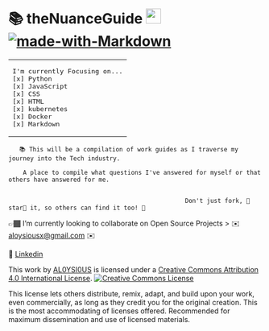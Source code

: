 # 📚 theNuanceGuide <img src="https://raw.githubusercontent.com/MartinHeinz/MartinHeinz/master/wave.gif" width="30px"> [![made-with-Markdown](https://img.shields.io/badge/Made%20with-Markdown-1f425f.svg)](http://commonmark.org)

<table align="center"><tr><td>
<pre>
I'm currently Focusing on...
[x] Python 
[x] JavaScript 
[x] CSS
[x] HTML
[x] kubernetes
[x] Docker
[x] Markdown
</pre>
</td></tr></table> 


</code></pre>


       📚 This will be a compilation of work guides as I traverse my journey into the Tech industry. 
                  
        A place to compile what questions I've answered for myself or that others have answered for me.   
                  
                  
                                                     Don't just fork, 🌟star🌟 it, so others can find it too! 👀

</code></pre>

👉🏾 I’m currently looking to collaborate on Open Source Projects > ✉️ [aloysiousx@gmail.com](mailto:aloysiousx@gmail.com) ✉️ 

💼 [Linkedin](https://www.linkedin.com/in/a-todd-charliemike/)

This work by <a xmlns:cc="http://creativecommons.org/ns#" href="https://github.com/AL0YSI0US/" property="cc:attributionName" rel="cc:attributionURL">AL0YSI0US</a> is licensed under a <a rel="license" href="http://creativecommons.org/licenses/by/4.0/">Creative Commons Attribution 4.0 International License</a>. <a rel="license" href="http://creativecommons.org/licenses/by/4.0/"><img alt="Creative Commons License" style="border-width:0" src="https://i.creativecommons.org/l/by/4.0/88x31.png" /></a><br />

This license lets others distribute, remix, adapt, and build upon your work, even commercially, as long as they credit you for the original creation. This is the most accommodating of licenses offered. Recommended for maximum dissemination and use of licensed materials.


<!--

![Profile views](https://gpvc.arturio.dev/AL0YSI0US)

-->
